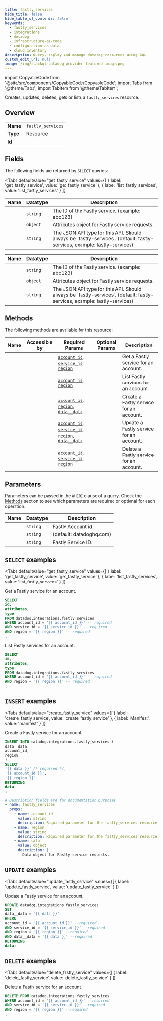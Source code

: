 ```yaml
--- 
title: fastly_services
hide_title: false
hide_table_of_contents: false
keywords:
  - fastly_services
  - integrations
  - datadog
  - infrastructure-as-code
  - configuration-as-data
  - cloud inventory
description: Query, deploy and manage datadog resources using SQL
custom_edit_url: null
image: /img/stackql-datadog-provider-featured-image.png
---
```


import CopyableCode from '@site/src/components/CopyableCode/CopyableCode';
import Tabs from '@theme/Tabs';
import TabItem from '@theme/TabItem';

Creates, updates, deletes, gets or lists a <code>fastly_services</code> resource.

## Overview
<table><tbody>
<tr><td><b>Name</b></td><td><code>fastly_services</code></td></tr>
<tr><td><b>Type</b></td><td>Resource</td></tr>
<tr><td><b>Id</b></td><td><CopyableCode code="datadog.integrations.fastly_services" /></td></tr>
</tbody></table>

## Fields

The following fields are returned by `SELECT` queries:

<Tabs
    defaultValue="get_fastly_service"
    values={[
        { label: 'get_fastly_service', value: 'get_fastly_service' },
        { label: 'list_fastly_services', value: 'list_fastly_services' }
    ]}
>
<TabItem value="get_fastly_service">

<table>
<thead>
    <tr>
    <th>Name</th>
    <th>Datatype</th>
    <th>Description</th>
    </tr>
</thead>
<tbody>
<tr>
    <td><CopyableCode code="id" /></td>
    <td><code>string</code></td>
    <td>The ID of the Fastly service. (example: abc123)</td>
</tr>
<tr>
    <td><CopyableCode code="attributes" /></td>
    <td><code>object</code></td>
    <td>Attributes object for Fastly service requests.</td>
</tr>
<tr>
    <td><CopyableCode code="type" /></td>
    <td><code>string</code></td>
    <td>The JSON:API type for this API. Should always be `fastly-services`. (default: fastly-services, example: fastly-services)</td>
</tr>
</tbody>
</table>
</TabItem>
<TabItem value="list_fastly_services">

<table>
<thead>
    <tr>
    <th>Name</th>
    <th>Datatype</th>
    <th>Description</th>
    </tr>
</thead>
<tbody>
<tr>
    <td><CopyableCode code="id" /></td>
    <td><code>string</code></td>
    <td>The ID of the Fastly service. (example: abc123)</td>
</tr>
<tr>
    <td><CopyableCode code="attributes" /></td>
    <td><code>object</code></td>
    <td>Attributes object for Fastly service requests.</td>
</tr>
<tr>
    <td><CopyableCode code="type" /></td>
    <td><code>string</code></td>
    <td>The JSON:API type for this API. Should always be `fastly-services`. (default: fastly-services, example: fastly-services)</td>
</tr>
</tbody>
</table>
</TabItem>
</Tabs>

## Methods

The following methods are available for this resource:

<table>
<thead>
    <tr>
    <th>Name</th>
    <th>Accessible by</th>
    <th>Required Params</th>
    <th>Optional Params</th>
    <th>Description</th>
    </tr>
</thead>
<tbody>
<tr>
    <td><a href="#get_fastly_service"><CopyableCode code="get_fastly_service" /></a></td>
    <td><CopyableCode code="select" /></td>
    <td><a href="#parameter-account_id"><code>account_id</code></a>, <a href="#parameter-service_id"><code>service_id</code></a>, <a href="#parameter-region"><code>region</code></a></td>
    <td></td>
    <td>Get a Fastly service for an account.</td>
</tr>
<tr>
    <td><a href="#list_fastly_services"><CopyableCode code="list_fastly_services" /></a></td>
    <td><CopyableCode code="select" /></td>
    <td><a href="#parameter-account_id"><code>account_id</code></a>, <a href="#parameter-region"><code>region</code></a></td>
    <td></td>
    <td>List Fastly services for an account.</td>
</tr>
<tr>
    <td><a href="#create_fastly_service"><CopyableCode code="create_fastly_service" /></a></td>
    <td><CopyableCode code="insert" /></td>
    <td><a href="#parameter-account_id"><code>account_id</code></a>, <a href="#parameter-region"><code>region</code></a>, <a href="#parameter-data__data"><code>data__data</code></a></td>
    <td></td>
    <td>Create a Fastly service for an account.</td>
</tr>
<tr>
    <td><a href="#update_fastly_service"><CopyableCode code="update_fastly_service" /></a></td>
    <td><CopyableCode code="update" /></td>
    <td><a href="#parameter-account_id"><code>account_id</code></a>, <a href="#parameter-service_id"><code>service_id</code></a>, <a href="#parameter-region"><code>region</code></a>, <a href="#parameter-data__data"><code>data__data</code></a></td>
    <td></td>
    <td>Update a Fastly service for an account.</td>
</tr>
<tr>
    <td><a href="#delete_fastly_service"><CopyableCode code="delete_fastly_service" /></a></td>
    <td><CopyableCode code="delete" /></td>
    <td><a href="#parameter-account_id"><code>account_id</code></a>, <a href="#parameter-service_id"><code>service_id</code></a>, <a href="#parameter-region"><code>region</code></a></td>
    <td></td>
    <td>Delete a Fastly service for an account.</td>
</tr>
</tbody>
</table>

## Parameters

Parameters can be passed in the `WHERE` clause of a query. Check the [Methods](#methods) section to see which parameters are required or optional for each operation.

<table>
<thead>
    <tr>
    <th>Name</th>
    <th>Datatype</th>
    <th>Description</th>
    </tr>
</thead>
<tbody>
<tr id="parameter-account_id">
    <td><CopyableCode code="account_id" /></td>
    <td><code>string</code></td>
    <td>Fastly Account id.</td>
</tr>
<tr id="parameter-region">
    <td><CopyableCode code="region" /></td>
    <td><code>string</code></td>
    <td>(default: datadoghq.com)</td>
</tr>
<tr id="parameter-service_id">
    <td><CopyableCode code="service_id" /></td>
    <td><code>string</code></td>
    <td>Fastly Service ID.</td>
</tr>
</tbody>
</table>

## `SELECT` examples

<Tabs
    defaultValue="get_fastly_service"
    values={[
        { label: 'get_fastly_service', value: 'get_fastly_service' },
        { label: 'list_fastly_services', value: 'list_fastly_services' }
    ]}
>
<TabItem value="get_fastly_service">

Get a Fastly service for an account.

```sql
SELECT
id,
attributes,
type
FROM datadog.integrations.fastly_services
WHERE account_id = '{{ account_id }}' -- required
AND service_id = '{{ service_id }}' -- required
AND region = '{{ region }}' -- required
;
```
</TabItem>
<TabItem value="list_fastly_services">

List Fastly services for an account.

```sql
SELECT
id,
attributes,
type
FROM datadog.integrations.fastly_services
WHERE account_id = '{{ account_id }}' -- required
AND region = '{{ region }}' -- required
;
```
</TabItem>
</Tabs>


## `INSERT` examples

<Tabs
    defaultValue="create_fastly_service"
    values={[
        { label: 'create_fastly_service', value: 'create_fastly_service' },
        { label: 'Manifest', value: 'manifest' }
    ]}
>
<TabItem value="create_fastly_service">

Create a Fastly service for an account.

```sql
INSERT INTO datadog.integrations.fastly_services (
data__data,
account_id,
region
)
SELECT 
'{{ data }}' /* required */,
'{{ account_id }}',
'{{ region }}'
RETURNING
data
;
```
</TabItem>
<TabItem value="manifest">

```yaml
# Description fields are for documentation purposes
- name: fastly_services
  props:
    - name: account_id
      value: string
      description: Required parameter for the fastly_services resource.
    - name: region
      value: string
      description: Required parameter for the fastly_services resource.
    - name: data
      value: object
      description: |
        Data object for Fastly service requests.
```
</TabItem>
</Tabs>


## `UPDATE` examples

<Tabs
    defaultValue="update_fastly_service"
    values={[
        { label: 'update_fastly_service', value: 'update_fastly_service' }
    ]}
>
<TabItem value="update_fastly_service">

Update a Fastly service for an account.

```sql
UPDATE datadog.integrations.fastly_services
SET 
data__data = '{{ data }}'
WHERE 
account_id = '{{ account_id }}' --required
AND service_id = '{{ service_id }}' --required
AND region = '{{ region }}' --required
AND data__data = '{{ data }}' --required
RETURNING
data;
```
</TabItem>
</Tabs>


## `DELETE` examples

<Tabs
    defaultValue="delete_fastly_service"
    values={[
        { label: 'delete_fastly_service', value: 'delete_fastly_service' }
    ]}
>
<TabItem value="delete_fastly_service">

Delete a Fastly service for an account.

```sql
DELETE FROM datadog.integrations.fastly_services
WHERE account_id = '{{ account_id }}' --required
AND service_id = '{{ service_id }}' --required
AND region = '{{ region }}' --required
;
```
</TabItem>
</Tabs>
